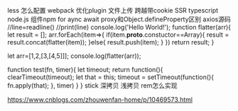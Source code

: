 less 怎么配置
webpack 优化plugin
文件上传
跨越带cookie
SSR
typescript
node.js
组件npm
for aync await
proxy和Object.defineProperty区别
axios源码
//line=readline()
//print(line)
console.log('Hello World!');
function flatter(arr){
    let result = [];
    arr.forEach(item=>{
        if(item.__proto__.constuctor==Array){
            result = result.concat(flatter(item));
        }else{
            result.push(item);
        }
    })
    return result;
}

let arr=[1,2,[3,[4,5]]];
console.log(flatter(arr));

function test(fn, timer){
    let timeout;
    return function(){
        clearTimeout(timeout);
        let that = this;
        timeout = setTimeout(function(){
            fn.apply(that);
        }, timer)
    }
}
stick 
深拷贝 浅拷贝
rem怎么实现

https://www.cnblogs.com/zhouwenfan-home/p/10469573.html